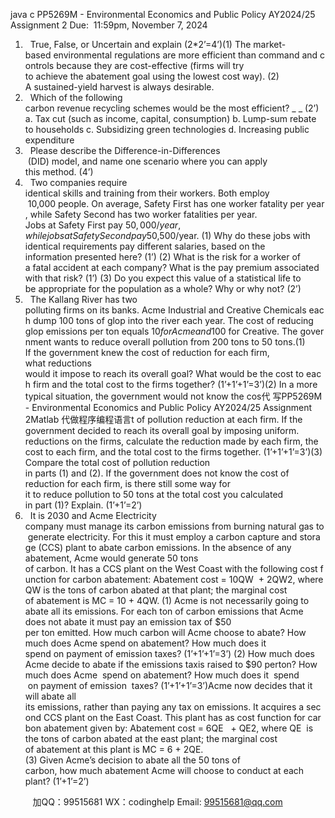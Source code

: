 java c
PP5269M - Environmental Economics and Public Policy 
AY2024/25 
Assignment 2 
Due:  11:59pm, November 7, 2024
1.   True, False, or Uncertain and explain (2*2’=4’)(1) The market-based environmental regulations are more efficient than command and controls because they are cost-effective (firms will try to achieve the abatement goal using the lowest cost way).
(2) A sustained-yield harvest is always desirable.
2.   Which of the following carbon revenue recycling schemes would be the most efficient? _ _ (2’)
a. Tax cut (such as income, capital, consumption) 
b. Lump-sum rebate to households
c. Subsidizing green technologies
d. Increasing public expenditure
3.   Please describe the Difference-in-Differences  (DID) model, and name one scenario where you can apply this method. (4’)
4.   Two companies require identical skills and training from their workers. Both employ  10,000 people. On average, Safety First has one worker fatality per year, while Safety Second has two worker fatalities per year. Jobs at Safety First pay $50,000/year, while jobs at Safety Second pay $50,500/year.
(1) Why do these jobs with identical requirements pay different salaries, based on the information presented here? (1’)
(2) What is the risk for a worker of a fatal accident at each company? What is the pay premium associated with that risk? (1’)
(3) Do you expect this value of a statistical life to be appropriate for the population as a whole? Why or why not? (2’)
5.   The Kallang River has two polluting firms on its banks. Acme Industrial and Creative Chemicals each dump 100 tons of glop into the river each year. The cost of reducing glop emissions per ton equals $10 for Acme and $100 for Creative. The government wants to reduce overall pollution from 200 tons to 50 tons.(1) If the government knew the cost of reduction for each firm, what reductions would it impose to reach its overall goal? What would be the cost to each firm and the total cost to the firms together? (1’+1’+1’=3’)(2) In a more typical situation, the government would not know the cos代 写PP5269M - Environmental Economics and Public Policy AY2024/25 Assignment 2Matlab
代做程序编程语言t of pollution reduction at each firm. If the government decided to reach its overall goal by imposing uniform. reductions on the firms, calculate the reduction made by each firm, the cost to each firm, and the total cost to the firms together. (1’+1’+1’=3’)(3) Compare the total cost of pollution reduction in parts (1) and (2). If the government does not know the cost of reduction for each firm, is there still some way for it to reduce pollution to 50 tons at the total cost you calculated in part (1)? Explain. (1’+1’=2’)
6.   It is 2030 and Acme Electricity company must manage its carbon emissions from burning natural gas to generate electricity. For this it must employ a carbon capture and storage (CCS) plant to abate carbon emissions. In the absence of any abatement, Acme would generate 50 tons of carbon. It has a CCS plant on the West Coast with the following cost function for carbon abatement: Abatement cost = 10QW  + 2QW2, where QW is the tons of carbon abated at that plant; the marginal cost of abatement is MC = 10 + 4QW.
(1) Acme is not necessarily going to abate all its emissions. For each ton of carbon emissions that Acme does not abate it must pay an emission tax of $50 per ton emitted. How much carbon will Acme choose to abate? How much does Acme spend on abatement? How much does it spend on payment of emission taxes? (1’+1’+1’=3’)
(2) How much does Acme decide to abate if the emissions taxis raised to $90 perton? How much does Acme  spend on abatement? How much does it  spend  on payment of emission  taxes? (1’+1’+1’=3’)Acme now decides that it will abate all its emissions, rather than paying any tax on emissions. It acquires a second CCS plant on the East Coast. This plant has as cost function for carbon abatement given by: Abatement cost = 6QE   + QE2, where QE  is the tons of carbon abated at the east plant; the marginal cost of abatement at this plant is MC = 6 + 2QE.
(3) Given Acme’s decision to abate all the 50 tons of carbon, how much abatement Acme will choose to conduct at each plant? (1’+1’=2’)

         
加QQ：99515681  WX：codinghelp  Email: 99515681@qq.com
